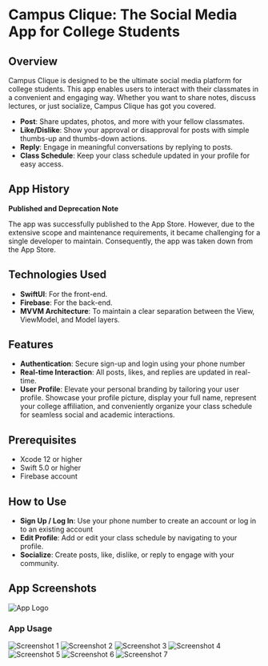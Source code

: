 # Campus Clique: The Social Media App for College Students

## Overview

Campus Clique is designed to be the ultimate social media platform for college students. This app enables users to interact with their classmates in a convenient and engaging way. Whether you want to share notes, discuss lectures, or just socialize, Campus Clique has got you covered.

- **Post**: Share updates, photos, and more with your fellow classmates.
- **Like/Dislike**: Show your approval or disapproval for posts with simple thumbs-up and thumbs-down actions.
- **Reply**: Engage in meaningful conversations by replying to posts.
- **Class Schedule**: Keep your class schedule updated in your profile for easy access.

## App History

**Published and Deprecation Note**

The app was successfully published to the App Store. However, due to the extensive scope and maintenance requirements, it became challenging for a single developer to maintain. Consequently, the app was taken down from the App Store.

## Technologies Used

- **SwiftUI**: For the front-end.
- **Firebase**: For the back-end.
- **MVVM Architecture**: To maintain a clear separation between the View, ViewModel, and Model layers.

## Features

- **Authentication**: Secure sign-up and login using your phone number
- **Real-time Interaction**: All posts, likes, and replies are updated in real-time.
- **User Profile**: Elevate your personal branding by tailoring your user profile. Showcase your profile picture, display your full name, represent your college affiliation, and conveniently organize your class schedule for seamless social and academic interactions.

## Prerequisites

- Xcode 12 or higher
- Swift 5.0 or higher
- Firebase account


## How to Use

- **Sign Up / Log In**: Use your phone number to create an account or log in to an existing account
- **Edit Profile**: Add or edit your class schedule by navigating to your profile.
- **Socialize**: Create posts, like, dislike, or reply to engage with your community.


## App Screenshots

![App Logo](./assets/AppLogo.jpeg)

### App Usage

![Screenshot 1](./assets/IMG_1024.PNG)
![Screenshot 2](./assets/IMG_1025.PNG)
![Screenshot 3](./assets/IMG_1026.PNG)
![Screenshot 4](./assets/IMG_1027.PNG)
![Screenshot 5](./assets/IMG_1028.PNG)
![Screenshot 6](./assets/IMG_1031.PNG)
![Screenshot 7](./assets/IMG_1032.PNG)
